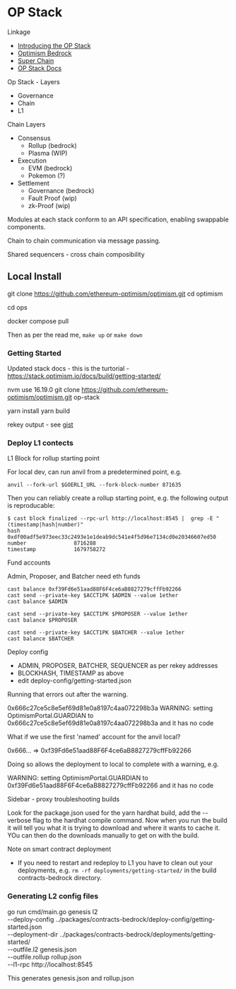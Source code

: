 # OP Stack

Linkage

* [Introducing the OP Stack](https://optimism.mirror.xyz/fLk5UGjZDiXFuvQh6R_HscMQuuY9ABYNF7PI76-qJYs)
* [Optimism Bedrock](https://dev.optimism.io/introducing-optimism-bedrock/)
* [Super Chain](https://optimism.mirror.xyz/2jk3D1Y8-hid8YOCUUa6yXmsyzNCYYyFJP0Nhaey9x0)
* [OP Stack Docs](https://stack.optimism.io/)


Op Stack - Layers

* Governance
* Chain
* L1

Chain Layers

* Consensus
    * Rollup (bedrock)
    * Plasma (WIP)
* Execution
    * EVM (bedrock)
    * Pokemon (?)
* Settlement
    * Governance (bedrock)
    * Fault Proof (wip)
    * zk-Proof (wip)


Modules at each stack conform to an API specification, enabling swappable components.

Chain to chain communication via message passing.

Shared sequencers - cross chain composibility

## Local Install

git clone https://github.com/ethereum-optimism/optimism.git
cd optimism

cd ops

docker compose pull

Then as per the read me, `make up` or `make down`

### Getting Started

Updated stack docs - this is the turtorial - https://stack.optimism.io/docs/build/getting-started/

nvm use 16.19.0
git clone https://github.com/ethereum-optimism/optimism.git op-stack

yarn install
yarn build

rekey output - see [gist](https://gist.github.com/d-smith/235222ac3a245ffd373073464d766c63) 


### Deploy L1 contects

L1 Block for rollup starting point

For local dev, can run anvil from a predetermined point, e.g.

```
anvil --fork-url $GOERLI_URL --fork-block-number 871635
```

Then you can reliably create a rollup starting point, e.g. the following output is reproducable:

```
$ cast block finalized --rpc-url http://localhost:8545 |  grep -E "(timestamp|hash|number)"
hash                 0xdf00adf5e973eec33c2493e1e1deab9dc541e4f5d96e7134cd0e20346607ed50
number               8716288
timestamp            1679758272
```

Fund accounts 

Admin, Proposer, and Batcher need eth funds

```
cast balance 0xf39Fd6e51aad88F6F4ce6aB8827279cffFb92266
cast send --private-key $ACCT1PK $ADMIN --value 1ether
cast balance $ADMIN

cast send --private-key $ACCT1PK $PROPOSER --value 1ether
cast balance $PROPOSER

cast send --private-key $ACCT1PK $BATCHER --value 1ether
cast balance $BATCHER
```

Deploy config

* ADMIN, PROPOSER, BATCHER, SEQUENCER as per rekey addresses
* BLOCKHASH, TIMESTAMP as above
* edit deploy-config/getting-started.json

Running that errors out after the warning.

0x666c27ce5c8e5ef69d81e0a8197c4aa072298b3a
WARNING: setting OptimismPortal.GUARDIAN to 0x666c27ce5c8e5ef69d81e0a8197c4aa072298b3a and it has no code

What if we use the first 'named' account for the anvil local?

0x666... => 0xf39Fd6e51aad88F6F4ce6aB8827279cffFb92266

Doing so allows the deployment to local to complete with a warning, e.g.

WARNING: setting OptimismPortal.GUARDIAN to 0xf39Fd6e51aad88F6F4ce6aB8827279cffFb92266 and it has no code

Sidebar - proxy troubleshooting builds

Look for the package.json used for the yarn hardhat build, add the --verbose flag to the hardhat compile command. Now when you run the build it will tell you what it is trying to download and where it wants to cache it. YOu can then do the downloads manually to get on with the build.

Note on smart contract deployment

* If you need to restart and redeploy to L1 you have to clean out your deployments, e.g. `rm -rf deployments/getting-started/` in the build contracts-bedrock directory.

### Generating L2 config files

go run cmd/main.go genesis l2 \
    --deploy-config ../packages/contracts-bedrock/deploy-config/getting-started.json \
    --deployment-dir ../packages/contracts-bedrock/deployments/getting-started/ \
    --outfile.l2 genesis.json \
    --outfile.rollup rollup.json \
    --l1-rpc http://localhost:8545

This generates genesis.json and rollup.json